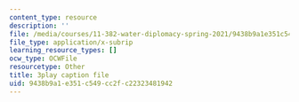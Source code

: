 ```yaml
---
content_type: resource
description: ''
file: /media/courses/11-382-water-diplomacy-spring-2021/9438b9a1e351c549cc2fc22323481942_neBeTYziSLo.srt
file_type: application/x-subrip
learning_resource_types: []
ocw_type: OCWFile
resourcetype: Other
title: 3play caption file
uid: 9438b9a1-e351-c549-cc2f-c22323481942
---
```

